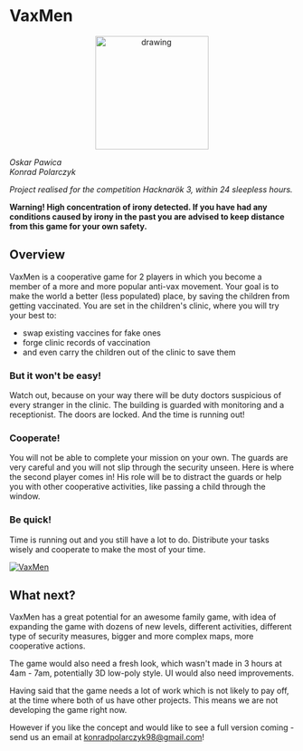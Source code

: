 # VaxMen

<p align="center">
    <img src="https://i.imgur.com/vnlGw09.png" alt="drawing" width="200"/>
</p>

_Oskar Pawica_ </br>
_Konrad Polarczyk_

_Project realised for the competition Hacknarök 3, within 24 sleepless hours._


**Warning! High concentration of irony detected. If you have had any conditions caused by irony in the past you are advised to keep distance from this game for your own safety.**

## Overview

VaxMen is a cooperative game for 2 players in which you become a member of a more and more popular anti-vax movement. Your goal is to make the world a better (less populated) place, by saving the children from getting vaccinated. You are set in the children's clinic, where you will try your best to:

* swap existing vaccines for fake ones
* forge clinic records of vaccination
* and even carry the children out of the clinic to save them

### But it won't be easy!

Watch out, because on your way there will be duty doctors suspicious of every stranger in the clinic. The building is guarded with monitoring and a receptionist. The doors are locked. And the time is running out! 

### Cooperate!

You will not be able to complete your mission on your own. The guards are very careful and you will not slip through the security unseen. Here is where the second player comes in! His role will be to distract the guards or help you with other cooperative activities, like passing a child through the window.

### Be quick!

Time is running out and you still have a lot to do. Distribute your tasks wisely and cooperate to make the most of your time.

[![VaxMen](https://img.youtube.com/vi/YwRNew8yLXA/0.jpg)](https://www.youtube.com/watch?v=YwRNew8yLXA "VaxMen")

## What next?

VaxMen has a great potential for an awesome family game, with idea of expanding the game with dozens of new levels, different activities, different type of security measures, bigger and more complex maps, more cooperative actions.

The game would also need a fresh look, which wasn't made in 3 hours at 4am - 7am, potentially 3D low-poly style. UI would also need improvements.

Having said that the game needs a lot of work which is not likely to pay off, at the time where both of us have other projects. This means we are not developing the game right now.

However if you like the concept and would like to see a full version coming - send us an email at konradpolarczyk98@gmail.com!